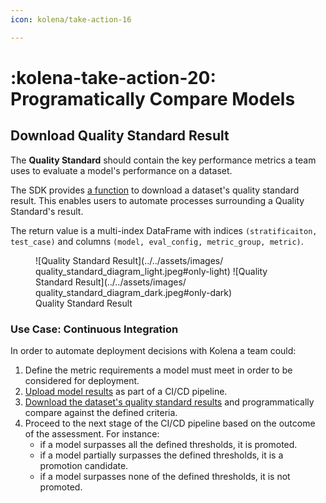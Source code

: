 ```yaml
---
icon: kolena/take-action-16

---
```


# :kolena-take-action-20: Programatically Compare Models

## Download Quality Standard Result

The **Quality Standard** should contain the key performance metrics a team uses to evaluate a model's performance on a
dataset.

The SDK provides [a
function](../../reference/experimental/index.md#kolena._experimental.quality_standard.download_quality_standard_result)
to download a dataset's quality standard result. This enables users to automate processes surrounding a Quality
Standard's result.

The return value is a multi-index DataFrame with indices `(stratificaiton, test_case)` and columns `(model, eval_config,
metric_group, metric)`.

<figure markdown>
![Quality Standard Result](../../assets/images/‎quality_standard_diagram_light.jpeg#only-light)
![Quality Standard Result](../../assets/images/‎quality_standard_diagram_dark.jpeg#only-dark)
<figcaption>Quality Standard Result</figcaption>
</figure>

### Use Case: Continuous Integration

In order to automate deployment decisions with Kolena a team could:

1. Define the metric requirements a model must meet in order to be considered for deployment.
2. [Upload model results](../../reference/dataset/index.md##kolena.dataset.evaluation.upload_results) as part of a CI/CD
   pipeline.
3. [Download the dataset's quality standard
   results](../../reference/experimental/index.md#kolena._experimental.quality_standard.download_quality_standard_result)
   and programmatically compare against the defined criteria.
4. Proceed to the next stage of the CI/CD pipeline based on the outcome of the assessment. For instance:
    * if a model surpasses all the defined thresholds, it is promoted.
    * if a model partially surpasses the defined thresholds, it is a promotion candidate.
    * if a model surpasses none of the defined thresholds, it is not promoted.
